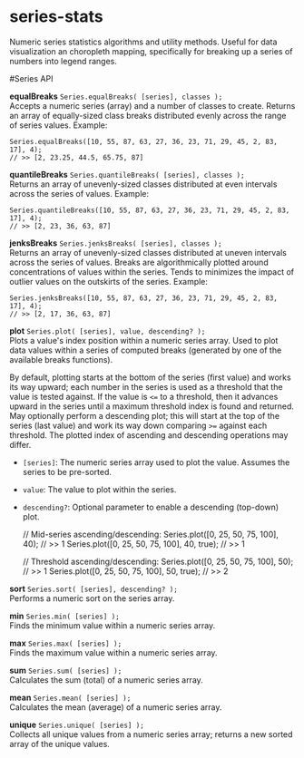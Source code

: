 series-stats
============

Numeric series statistics algorithms and utility methods. Useful for data visualization an choropleth mapping, specifically for breaking up a series of numbers into legend ranges.

#Series API

**equalBreaks** `Series.equalBreaks( [series], classes );`  
Accepts a numeric series (array) and a number of classes to create. Returns an array of equally-sized class breaks distributed evenly across the range of series values. Example:

	Series.equalBreaks([10, 55, 87, 63, 27, 36, 23, 71, 29, 45, 2, 83, 17], 4);
	// >> [2, 23.25, 44.5, 65.75, 87]

**quantileBreaks** `Series.quantileBreaks( [series], classes );`  
Returns an array of unevenly-sized classes distributed at even intervals across the series of values. Example:

	Series.quantileBreaks([10, 55, 87, 63, 27, 36, 23, 71, 29, 45, 2, 83, 17], 4);
	// >> [2, 23, 36, 63, 87]

**jenksBreaks** `Series.jenksBreaks( [series], classes );`  
Returns an array of unevenly-sized classes distributed at uneven intervals across the series of values. Breaks are algorithmically plotted around concentrations of values within the series. Tends to minimizes the impact of outlier values on the outskirts of the series. Example:

	Series.jenksBreaks([10, 55, 87, 63, 27, 36, 23, 71, 29, 45, 2, 83, 17], 4);
	// >> [2, 17, 36, 63, 87]

**plot** `Series.plot( [series], value, descending? );`  
Plots a value's index position within a numeric series array. Used to plot data values within a series of computed breaks (generated by one of the available breaks functions).

By default, plotting starts at the bottom of the series (first value) and works its way upward; each number in the series is used as a threshold that the value is tested against. If the value is `<=` to a threshold, then it advances upward in the series until a maximum threshold index is found and returned. May optionally perform a descending plot; this will start at the top of the series (last value) and work its way down comparing `>=` against each threshold. The plotted index of ascending and descending operations may differ.

* `[series]`: The numeric series array used to plot the value. Assumes the series to be pre-sorted.
* `value`: The value to plot within the series.
* `descending?`: Optional parameter to enable a descending (top-down) plot.

	// Mid-series ascending/descending:
	Series.plot([0, 25, 50, 75, 100], 40);
	// >> 1
	Series.plot([0, 25, 50, 75, 100], 40, true);
	// >> 1
	
	// Threshold ascending/descending:
	Series.plot([0, 25, 50, 75, 100], 50);
	// >> 1
	Series.plot([0, 25, 50, 75, 100], 50, true);
	// >> 2

**sort** `Series.sort( [series], descending? );`  
Performs a numeric sort on the series array.

**min** `Series.min( [series] );`  
Finds the minimum value within a numeric series array.

**max** `Series.max( [series] );`  
Finds the maximum value within a numeric series array.

**sum** `Series.sum( [series] );`  
Calculates the sum (total) of a numeric series array.

**mean** `Series.mean( [series] );`  
Calculates the mean (average) of a numeric series array.

**unique** `Series.unique( [series] );`  
Collects all unique values from a numeric series array; returns a new sorted array of the unique values.
